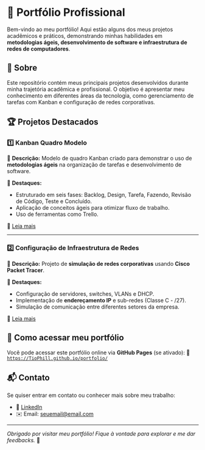 # 📂 Portfólio Profissional

Bem-vindo ao meu portfólio! Aqui estão alguns dos meus projetos acadêmicos e práticos, demonstrando minhas habilidades em **metodologias ágeis, desenvolvimento de software e infraestrutura de redes de computadores**.

## 🚀 Sobre
Este repositório contém meus principais projetos desenvolvidos durante minha trajetória acadêmica e profissional. O objetivo é apresentar meu conhecimento em diferentes áreas da tecnologia, como gerenciamento de tarefas com Kanban e configuração de redes corporativas.

## 🏆 Projetos Destacados

### 1️⃣ Kanban Quadro Modelo
📌 **Descrição:** 
Modelo de quadro Kanban criado para demonstrar o uso de **metodologias ágeis** na organização de tarefas e desenvolvimento de software.

🔹 **Destaques:**
- Estruturado em seis fases: Backlog, Design, Tarefa, Fazendo, Revisão de Código, Teste e Concluído.
- Aplicação de conceitos ágeis para otimizar fluxo de trabalho.
- Uso de ferramentas como Trello.

📄 [Leia mais](#)

---

### 2️⃣ Configuração de Infraestrutura de Redes
📌 **Descrição:**
Projeto de **simulação de redes corporativas** usando **Cisco Packet Tracer**.

🔹 **Destaques:**
- Configuração de servidores, switches, VLANs e DHCP.
- Implementação de **endereçamento IP** e sub-redes (Classe C - /27).
- Simulação de comunicação entre diferentes setores da empresa.

📄 [Leia mais](#)

## 📢 Como acessar meu portfólio
Você pode acessar este portfólio online via **GitHub Pages** (se ativado):
📎 [`https://TioPhill.github.io/portfolio/`](https://TioPhill.github.io/portfolio/)

## 📬 Contato
Se quiser entrar em contato ou conhecer mais sobre meu trabalho:
- 💼 [LinkedIn](https://www.linkedin.com/in/seu-perfil/)
- ✉️ Email: seuemail@email.com

---
*Obrigado por visitar meu portfólio! Fique à vontade para explorar e me dar feedbacks.* 🚀

